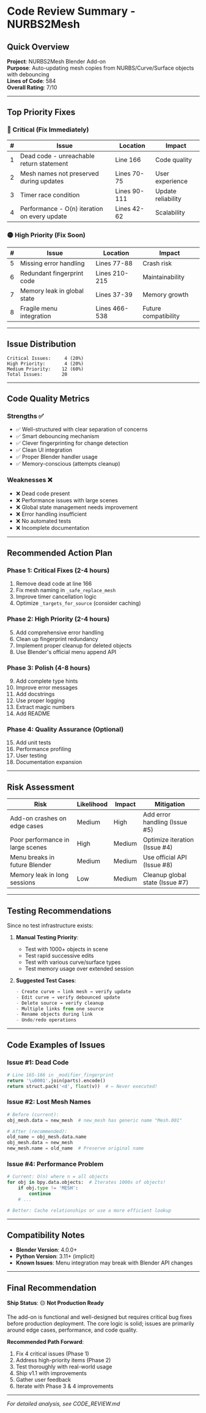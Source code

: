 # Code Review Summary - NURBS2Mesh

## Quick Overview

**Project**: NURBS2Mesh Blender Add-on  
**Purpose**: Auto-updating mesh copies from NURBS/Curve/Surface objects with debouncing  
**Lines of Code**: 584  
**Overall Rating**: 7/10  

---

## Top Priority Fixes

### 🔴 Critical (Fix Immediately)

| # | Issue | Location | Impact |
|---|-------|----------|--------|
| 1 | Dead code - unreachable return statement | Line 166 | Code quality |
| 2 | Mesh names not preserved during updates | Lines 70-75 | User experience |
| 3 | Timer race condition | Lines 90-111 | Update reliability |
| 4 | Performance - O(n) iteration on every update | Lines 42-62 | Scalability |

### 🟡 High Priority (Fix Soon)

| # | Issue | Location | Impact |
|---|-------|----------|--------|
| 5 | Missing error handling | Lines 77-88 | Crash risk |
| 6 | Redundant fingerprint code | Lines 210-215 | Maintainability |
| 7 | Memory leak in global state | Lines 37-39 | Memory growth |
| 8 | Fragile menu integration | Lines 466-538 | Future compatibility |

---

## Issue Distribution

```
Critical Issues:     4 (20%)
High Priority:       4 (20%)
Medium Priority:    12 (60%)
Total Issues:       20
```

---

## Code Quality Metrics

### Strengths ✅
- ✅ Well-structured with clear separation of concerns
- ✅ Smart debouncing mechanism
- ✅ Clever fingerprinting for change detection
- ✅ Clean UI integration
- ✅ Proper Blender handler usage
- ✅ Memory-conscious (attempts cleanup)

### Weaknesses ❌
- ❌ Dead code present
- ❌ Performance issues with large scenes
- ❌ Global state management needs improvement
- ❌ Error handling insufficient
- ❌ No automated tests
- ❌ Incomplete documentation

---

## Recommended Action Plan

### Phase 1: Critical Fixes (2-4 hours)
1. Remove dead code at line 166
2. Fix mesh naming in `_safe_replace_mesh`
3. Improve timer cancellation logic
4. Optimize `_targets_for_source` (consider caching)

### Phase 2: High Priority (2-4 hours)
5. Add comprehensive error handling
6. Clean up fingerprint redundancy
7. Implement proper cleanup for deleted objects
8. Use Blender's official menu append API

### Phase 3: Polish (4-8 hours)
9. Add complete type hints
10. Improve error messages
11. Add docstrings
12. Use proper logging
13. Extract magic numbers
14. Add README

### Phase 4: Quality Assurance (Optional)
15. Add unit tests
16. Performance profiling
17. User testing
18. Documentation expansion

---

## Risk Assessment

| Risk | Likelihood | Impact | Mitigation |
|------|------------|--------|------------|
| Add-on crashes on edge cases | Medium | High | Add error handling (Issue #5) |
| Poor performance in large scenes | High | Medium | Optimize iteration (Issue #4) |
| Menu breaks in future Blender | Medium | Medium | Use official API (Issue #8) |
| Memory leak in long sessions | Low | Medium | Cleanup global state (Issue #7) |

---

## Testing Recommendations

Since no test infrastructure exists:

1. **Manual Testing Priority**:
   - Test with 1000+ objects in scene
   - Test rapid successive edits
   - Test with various curve/surface types
   - Test memory usage over extended session

2. **Suggested Test Cases**:
   ```python
   - Create curve → link mesh → verify update
   - Edit curve → verify debounced update
   - Delete source → verify cleanup
   - Multiple links from one source
   - Rename objects during link
   - Undo/redo operations
   ```

---

## Code Examples of Issues

### Issue #1: Dead Code
```python
# Line 165-166 in _modifier_fingerprint
return '\u0001'.join(parts).encode()
return struct.pack('<d', float(v))  # ← Never executed!
```

### Issue #2: Lost Mesh Names
```python
# Before (current):
obj_mesh.data = new_mesh  # new_mesh has generic name "Mesh.001"

# After (recommended):
old_name = obj_mesh.data.name
obj_mesh.data = new_mesh
new_mesh.name = old_name  # Preserve original name
```

### Issue #4: Performance Problem
```python
# Current: O(n) where n = all objects
for obj in bpy.data.objects:  # Iterates 1000s of objects!
    if obj.type != 'MESH':
        continue
    # ...

# Better: Cache relationships or use a more efficient lookup
```

---

## Compatibility Notes

- **Blender Version**: 4.0.0+
- **Python Version**: 3.11+ (implicit)
- **Known Issues**: Menu integration may break with Blender API changes

---

## Final Recommendation

**Ship Status**: 🟡 **Not Production Ready**

The add-on is functional and well-designed but requires critical bug fixes before production deployment. The core logic is solid; issues are primarily around edge cases, performance, and code quality.

**Recommended Path Forward**:
1. Fix 4 critical issues (Phase 1)
2. Address high-priority items (Phase 2)
3. Test thoroughly with real-world usage
4. Ship v1.1 with improvements
5. Gather user feedback
6. Iterate with Phase 3 & 4 improvements

---

*For detailed analysis, see CODE_REVIEW.md*
